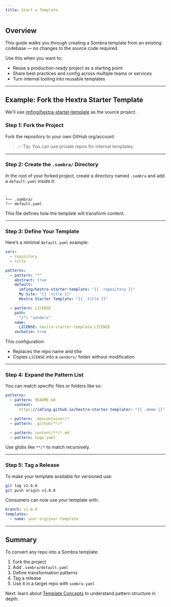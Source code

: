 ```yaml
---
title: Start a Template
---
```


## Overview

This guide walks you through creating a Sombra template from an existing codebase — no changes to the source code required.

Use this when you want to:

- Reuse a production-ready project as a starting point
- Share best practices and config across multiple teams or services
- Turn internal tooling into reusable templates

---

## Example: Fork the Hextra Starter Template

We'll use [imfing/hextra-starter-template](https://github.com/imfing/hextra-starter-template) as the source project.

### Step 1: Fork the Project

Fork the repository to your own GitHub org/account.

> ✅ Tip: You can use private repos for internal templates.

---

### Step 2: Create the `.sombra/` Directory

In the root of your forked project, create a directory named `.sombra` and add a `default.yaml` inside it:

```

.
└── .sombra/
└── default.yaml

````

This file defines how the template will transform content.

---

### Step 3: Define Your Template

Here’s a minimal `default.yaml` example:

```yaml
vars:
  - repository
  - title

patterns:
  - pattern: "*"
    abstract: true
    default:
      imfing/hextra-starter-template: "{{ .repository }}"
      My Site: "{{ .title }}"
      Hextra Starter Template: "{{ .title }}"

  - pattern: LICENSE
    path:
      "/": "vendors"
    name:
      LICENSE: hextra-starter-template.LICENSE
    verbatim: true
````

This configuration:

* Replaces the repo name and title
* Copies `LICENSE` into a `vendors/` folder without modification

---

### Step 4: Expand the Pattern List

You can match specific files or folders like so:

```yaml
patterns:
  - pattern: README.md
    content:
      https://imfing.github.io/hextra-starter-template/: "{{ .demo }}"

  - pattern: .devcontainer/*
  - pattern: .github/**/*

  - pattern: content/**/*.md
  - pattern: hugo.yaml
```

Use globs like `**/*` to match recursively.

---

### Step 5: Tag a Release

To make your template available for versioned use:

```bash
git tag v1.0.0
git push origin v1.0.0
```

Consumers can now use your template with:

```yaml
branch: v1.0.0
templates:
  - name: your-org/your-template
```

---

## Summary

To convert any repo into a Sombra template:

1. Fork the project
2. Add `.sombra/default.yaml`
3. Define transformation patterns
4. Tag a release
5. Use it in a target repo with `sombra.yaml`

Next: learn about [Template Concepts](concepts.md) to understand pattern structure in depth.

